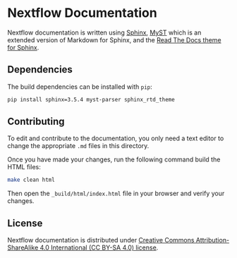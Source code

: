 # Nextflow Documentation 

Nextflow documentation is written using [Sphinx](http://www.sphinx-doc.org/), [MyST](https://myst-parser.readthedocs.io/en/latest/) which is an extended version of Markdown for Sphinx, and the [Read The Docs theme for Sphinx](https://github.com/readthedocs/sphinx_rtd_theme).


## Dependencies

The build dependencies can be installed with `pip`:

```bash
pip install sphinx=3.5.4 myst-parser sphinx_rtd_theme
```


## Contributing

To edit and contribute to the documentation, you only need a text editor to change the appropriate `.md` files in this directory.

Once you have made your changes, run the following command build the HTML files:
```bash
make clean html
```

Then open the `_build/html/index.html` file in your browser and verify your changes.


## License

Nextflow documentation is distributed under 
[Creative Commons Attribution-ShareAlike 4.0 International (CC BY-SA 4.0) license](https://creativecommons.org/licenses/by-sa/4.0/).
